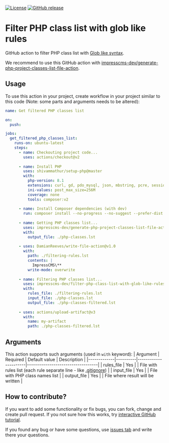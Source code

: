 [![License](https://img.shields.io/github/license/impresscms-dev/filter-php-class-list-with-glob-like-rules-action.svg)](LICENSE)
[![GitHub release](https://img.shields.io/github/release/impresscms-dev/filter-php-class-list-with-glob-like-rules-action.svg)](https://github.com/impresscms-dev/filter-php-class-list-with-glob-like-rules-action/releases)

# Filter PHP class list with glob like rules

GitHub action to filter PHP class list with [Glob like syntax](https://en.wikipedia.org/wiki/Glob_(programming)).

We recommend to use this GitHub action with [impresscms-dev/generate-php-project-classes-list-file-action](https://github.com/impresscms-dev/generate-php-project-classes-list-file-action).

## Usage

To use this action in your project, create workflow in your project similar to this code (Note: some parts and arguments needs to be altered):
```yaml
name: Get filtered PHP classes list

on:
  push:

jobs:
  get_filtered_php_classes_list:
    runs-on: ubuntu-latest
    steps:
      - name: Checkouting project code...
        uses: actions/checkout@v2
        
      - name: Install PHP
        uses: shivammathur/setup-php@master
        with:
          php-version: 8.1
          extensions: curl, gd, pdo_mysql, json, mbstring, pcre, session
          ini-values: post_max_size=256M
          coverage: none
          tools: composer:v2
          
      - name: Install Composer dependencies (with dev)
        run: composer install --no-progress --no-suggest --prefer-dist --optimize-autoloader       
          
      - name: Getting PHP classes list...
        uses: impresscms-dev/generate-php-project-classes-list-file-action@v0.1.1
        with:
          output_file: ./php-classes.lst
          
      - uses: DamianReeves/write-file-action@v1.0
        with:
          path: ./filtering-rules.lst
          contents: |
            ImpressCMS\**
          write-mode: overwrite
      
      - name: Filtering PHP classes list...
        uses: impresscms-dev/filter-php-class-list-with-glob-like-rules-action@v0.1.2
        with:
          rules_file: ./filtering-rules.lst
          input_file: ./php-classes.lst
          output_file: ./php-classes-filtered.lst
          
      - uses: actions/upload-artifact@v3
        with:
          name: my-artifact
          path: ./php-classes-filtered.lst
```

## Arguments 

This action supports such arguments (used in `with` keyword):
| Argument    | Required | Default value        | Description                       |
|-------------|----------|----------------------|-----------------------------------|
| rules_file | Yes      |                      | File with rules list (each rule separate line - like [.gitignore](https://git-scm.com/docs/gitignore)) |
| input_file | Yes      |                      | File with PHP class names list |
| output_file | Yes      |                      | File where result will be written |

## How to contribute? 

If you want to add some functionality or fix bugs, you can fork, change and create pull request. If you not sure how this works, try [interactive GitHub tutorial](https://skills.github.com).

If you found any bug or have some questions, use [issues tab](https://github.com/impresscms-dev/filter-php-class-list-with-glob-like-rules-action/issues) and write there your questions.

